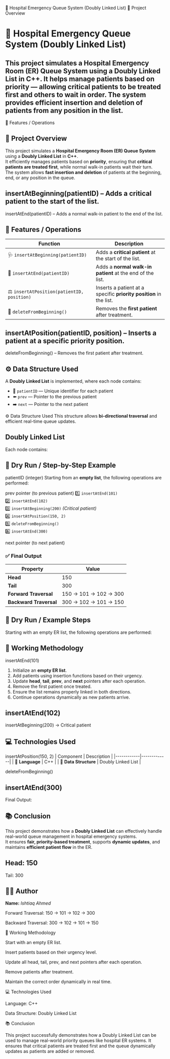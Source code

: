 🏥 Hospital Emergency Queue System (Doubly Linked List)
📘 Project Overview
# 🏥 **Hospital Emergency Queue System (Doubly Linked List)**

This project simulates a Hospital Emergency Room (ER) Queue System using a Doubly Linked List in C++.
It helps manage patients based on priority — allowing critical patients to be treated first and others to wait in order.
The system provides efficient insertion and deletion of patients from any position in the list.
---

🎯 Features / Operations
## 📘 **Project Overview**
This project simulates a **Hospital Emergency Room (ER) Queue System** using a **Doubly Linked List** in **C++**.  
It efficiently manages patients based on **priority**, ensuring that **critical patients are treated first**, while normal walk-in patients wait their turn.  
The system allows **fast insertion and deletion** of patients at the beginning, end, or any position in the queue.

insertAtBeginning(patientID) – Adds a critical patient to the start of the list.
---

insertAtEnd(patientID) – Adds a normal walk-in patient to the end of the list.
## 🎯 **Features / Operations**
| Function | Description |
|-----------|-------------|
| 🩺 `insertAtBeginning(patientID)` | Adds a **critical patient** at the start of the list. |
| 🚶 `insertAtEnd(patientID)` | Adds a **normal walk-in patient** at the end of the list. |
| ⚖️ `insertAtPosition(patientID, position)` | Inserts a patient at a specific **priority position** in the list. |
| 🏁 `deleteFromBeginning()` | Removes the **first patient** after treatment. |

insertAtPosition(patientID, position) – Inserts a patient at a specific priority position.
---

deleteFromBeginning() – Removes the first patient after treatment.
## ⚙️ **Data Structure Used**
A **Doubly Linked List** is implemented, where each node contains:
- 🔢 `patientID` — Unique identifier for each patient  
- ⬅️ `prev` — Pointer to the previous patient  
- ➡️ `next` — Pointer to the next patient  

⚙️ Data Structure Used
This structure allows **bi-directional traversal** and efficient real-time queue updates.

Doubly Linked List
---

Each node contains:
## 🧩 **Dry Run / Step-by-Step Example**

patientID (integer)
Starting from an **empty list**, the following operations are performed:

prev pointer (to previous patient)
1️⃣ `insertAtEnd(101)`  
2️⃣ `insertAtEnd(102)`  
3️⃣ `insertAtBeginning(200)` *(Critical patient)*  
4️⃣ `insertAtPosition(150, 2)`  
5️⃣ `deleteFromBeginning()`  
6️⃣ `insertAtEnd(300)`

next pointer (to next patient)
### ✅ **Final Output**
| Property | Value |
|-----------|--------|
| **Head** | 150 |
| **Tail** | 300 |
| **Forward Traversal** | 150 → 101 → 102 → 300 |
| **Backward Traversal** | 300 → 102 → 101 → 150 |

🧩 Dry Run / Example Steps
---

Starting with an empty ER list, the following operations are performed:
## 🧠 **Working Methodology**

insertAtEnd(101)
1. Initialize an **empty ER list**.  
2. Add patients using insertion functions based on their urgency.  
3. Update **head**, **tail**, **prev**, and **next** pointers after each operation.  
4. Remove the first patient once treated.  
5. Ensure the list remains properly linked in both directions.  
6. Continue operations dynamically as new patients arrive.

insertAtEnd(102)
---

insertAtBeginning(200) → Critical patient
## 💻 **Technologies Used**

insertAtPosition(150, 2)
| Component | Description |
|------------|-------------|
| 💬 **Language** | C++ |
| 🧱 **Data Structure** | Doubly Linked List |

deleteFromBeginning()

insertAtEnd(300)
---

Final Output:
## 📚 **Conclusion**
This project demonstrates how a **Doubly Linked List** can effectively handle real-world queue management in hospital emergency systems.  
It ensures **fair, priority-based treatment**, supports **dynamic updates**, and maintains **efficient patient flow** in the ER.

Head: 150
---

Tail: 300
## 👨‍💻 **Author**
**Name:** *Ishtiaq Ahmed*   

Forward Traversal: 150 → 101 → 102 → 300

Backward Traversal: 300 → 102 → 101 → 150

🧠 Working Methodology

Start with an empty ER list.

Insert patients based on their urgency level.

Update all head, tail, prev, and next pointers after each operation.

Remove patients after treatment.

Maintain the correct order dynamically in real time.

💻 Technologies Used

Language: C++

Data Structure: Doubly Linked List



📚 Conclusion

This project successfully demonstrates how a Doubly Linked List can be used to manage real-world priority queues like hospital ER systems.
It ensures that critical patients are treated first and the queue dynamically updates as patients are added or removed.
